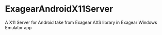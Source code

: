 # ExagearAndroidX11Server
A X11 Server for Android take from Exagear AXS library in Exagear Windows Emulator app
